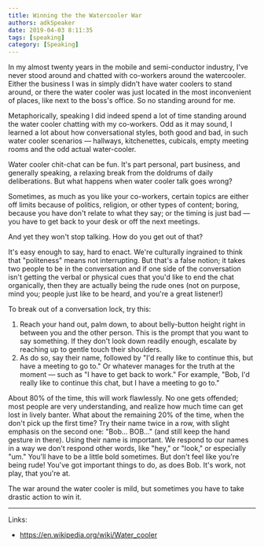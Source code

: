 ```yaml
---
title: Winning the the Watercooler War
authors: adkSpeaker
date: 2019-04-03 8:11:35
tags: [speaking]
category: [Speaking]
---
```


<p>In my almost twenty years in the mobile and semi-conductor industry, I've never stood around and chatted with co-workers around the watercooler. Either the business I was in simply didn't have water coolers to stand around, or there the water cooler was just located in the most inconvenient of places, like next to the boss's office. So no standing around for me.</p>
<p>Metaphorically, speaking I did indeed spend a lot of time standing around the water cooler chatting with my co-workers. Odd as it may sound, I learned a lot about how conversational styles, both good and bad, in such water cooler scenarios &mdash; hallways, kitchenettes, cubicals, empty meeting rooms and the odd actual water-cooler.</p>
<p>Water cooler chit-chat can be fun. It's part personal, part business, and generally speaking, a relaxing break from the doldrums of daily deliberations. But what happens when water cooler talk goes wrong?</p>


<!--truncate-->


<p>Sometimes, as much as you like your co-workers, certain topics are either off limits because of politics, religion, or other types of content; boring, because you have don't relate to what they say; or the timing is just bad &mdash; you have to get back to your desk or off the next meetings.</p>
<p>And yet they won't stop talking. How do you get out of that?</p>
<p>It's easy enough to say, hard to enact. We're culturally ingrained to think that "politeness" means not interrupting. But that's a false notion; it takes two people to be in the conversation and if one side of the conversation isn't getting the verbal or physical cues that you'd like to end the chat organically, then they are actually being the rude ones (not on purpose, mind you; people just like to be heard, and you're a great listener!)</p>
<p>To break out of a conversation lock, try this:</p>
<ol>
<li>Reach your hand out, palm down, to about belly-button height right in between you and the other person. This is the prompt that you want to say something. If they don't look down readily enough, escalate by reaching up to gentle touch their shoulders.</li>
<li>As do so, say their name, followed by "I'd really like to continue this, but have a meeting to go to." Or whatever manages for the truth at the moment &mdash; such as "I have to get back to work." For example, "Bob, I'd really like to continue this chat, but I have a meeting to go to."</li>
</ol>
<p>About 80% of the time, this will work flawlessly. No one gets offended; most people are very understanding, and realize how much time can get lost in lively banter. What about the remaining 20% of the time, when the don't pick up the first time? Try their name twice in a row, with slight emphasis on the second one: "Bob... BOB..." (and still keep the hand gesture in there). Using their name is important. We respond to our names in a way we don't respond other words, like "hey," or "look," or especially "um." You'll have to be a little bold sometimes. But don't feel like you're being rude! You've got important things to do, as does Bob. It's work, not play, that you're at.</p>
<p>The war around the water cooler is mild, but sometimes you have to take drastic action to win it.</p>
<hr />
<p>Links:</p>
<ul>
<li><a href="https://en.wikipedia.org/wiki/Water_cooler">https://en.wikipedia.org/wiki/Water_cooler</a></li>
</ul>